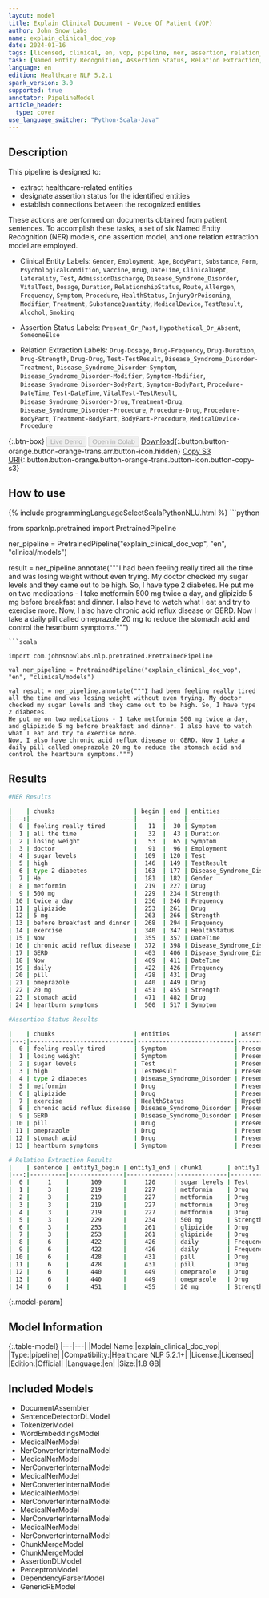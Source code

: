```yaml
---
layout: model
title: Explain Clinical Document - Voice Of Patient (VOP)
author: John Snow Labs
name: explain_clinical_doc_vop
date: 2024-01-16
tags: [licensed, clinical, en, vop, pipeline, ner, assertion, relation_extraction]
task: [Named Entity Recognition, Assertion Status, Relation Extraction, Pipeline Healthcare]
language: en
edition: Healthcare NLP 5.2.1
spark_version: 3.0
supported: true
annotator: PipelineModel
article_header:
  type: cover
use_language_switcher: "Python-Scala-Java"
---
```


## Description

This pipeline is designed to:

- extract healthcare-related entities
- designate assertion status for the identified entities
- establish connections between the recognized entities

These actions are performed on documents obtained from patient sentences. To accomplish these tasks, a set of six Named Entity Recognition (NER) models, one assertion model, and one relation extraction model are employed.

- Clinical Entity Labels: `Gender`, `Employment`, `Age`, `BodyPart`, `Substance`, `Form`, `PsychologicalCondition`, `Vaccine`, `Drug`, `DateTime`, `ClinicalDept`, `Laterality`, `Test`, `AdmissionDischarge`, `Disease_Syndrome_Disorder`, `VitalTest`, `Dosage`, `Duration`, `RelationshipStatus`, `Route`, `Allergen`, `Frequency`, `Symptom`, `Procedure`, `HealthStatus`, `InjuryOrPoisoning`, `Modifier`, `Treatment`, `SubstanceQuantity`, `MedicalDevice`, `TestResult`, `Alcohol`, `Smoking`

- Assertion Status Labels: `Present_Or_Past`, `Hypothetical_Or_Absent`, `SomeoneElse`

- Relation Extraction Labels: `Drug-Dosage`, `Drug-Frequency`, `Drug-Duration`, `Drug-Strength`, `Drug-Drug`, `Test-TestResult`, `Disease_Syndrome_Disorder-Treatment`, `Disease_Syndrome_Disorder-Symptom`, `Disease_Syndrome_Disorder-Modifier`, `Symptom-Modifier`, `Disease_Syndrome_Disorder-BodyPart`, `Symptom-BodyPart`,  `Procedure-DateTime`, `Test-DateTime`, `VitalTest-TestResult`,  `Disease_Syndrome_Disorder-Drug`, `Treatment-Drug`, `Disease_Syndrome_Disorder-Procedure`, `Procedure-Drug`, `Procedure-BodyPart`, `Treatment-BodyPart`, `BodyPart-Procedure`, `MedicalDevice-Procedure`

{:.btn-box}
<button class="button button-orange" disabled>Live Demo</button>
<button class="button button-orange" disabled>Open in Colab</button>
[Download](https://s3.amazonaws.com/auxdata.johnsnowlabs.com/clinical/models/explain_clinical_doc_vop_en_5.2.1_3.0_1705433668760.zip){:.button.button-orange.button-orange-trans.arr.button-icon.hidden}
[Copy S3 URI](s3://auxdata.johnsnowlabs.com/clinical/models/explain_clinical_doc_vop_en_5.2.1_3.0_1705433668760.zip){:.button.button-orange.button-orange-trans.button-icon.button-copy-s3}

## How to use



<div class="tabs-box" markdown="1">
{% include programmingLanguageSelectScalaPythonNLU.html %}
```python

from sparknlp.pretrained import PretrainedPipeline

ner_pipeline = PretrainedPipeline("explain_clinical_doc_vop", "en", "clinical/models")

result = ner_pipeline.annotate("""I had been feeling really tired all the time and was losing weight without even trying. My doctor checked my sugar levels and they came out to be high. So, I have type 2 diabetes. 
He put me on two medications - I take metformin 500 mg twice a day, and glipizide 5 mg before breakfast and dinner. I also have to watch what I eat and try to exercise more.
Now, I also have chronic acid reflux disease or GERD. Now I take a daily pill called omeprazole 20 mg to reduce the stomach acid and control the heartburn symptoms.""")

```
```scala

import com.johnsnowlabs.nlp.pretrained.PretrainedPipeline

val ner_pipeline = PretrainedPipeline("explain_clinical_doc_vop", "en", "clinical/models")

val result = ner_pipeline.annotate("""I had been feeling really tired all the time and was losing weight without even trying. My doctor checked my sugar levels and they came out to be high. So, I have type 2 diabetes. 
He put me on two medications - I take metformin 500 mg twice a day, and glipizide 5 mg before breakfast and dinner. I also have to watch what I eat and try to exercise more.
Now, I also have chronic acid reflux disease or GERD. Now I take a daily pill called omeprazole 20 mg to reduce the stomach acid and control the heartburn symptoms.""")

```
</div>

## Results

```bash
#NER Results

|    | chunks                      | begin | end | entities                  |
|---:|-----------------------------|-------|-----|---------------------------|
|  0 | feeling really tired        |   11  |  30 | Symptom                   |
|  1 | all the time                |   32  |  43 | Duration                  |
|  2 | losing weight               |   53  |  65 | Symptom                   |
|  3 | doctor                      |   91  |  96 | Employment                |
|  4 | sugar levels                |  109  | 120 | Test                      |
|  5 | high                        |  146  | 149 | TestResult                |
|  6 | type 2 diabetes             |  163  | 177 | Disease_Syndrome_Disorder |
|  7 | He                          |  181  | 182 | Gender                    |
|  8 | metformin                   |  219  | 227 | Drug                      |
|  9 | 500 mg                      |  229  | 234 | Strength                  |
| 10 | twice a day                 |  236  | 246 | Frequency                 |
| 11 | glipizide                   |  253  | 261 | Drug                      |
| 12 | 5 mg                        |  263  | 266 | Strength                  |
| 13 | before breakfast and dinner |  268  | 294 | Frequency                 |
| 14 | exercise                    |  340  | 347 | HealthStatus              |
| 15 | Now                         |  355  | 357 | DateTime                  |
| 16 | chronic acid reflux disease |  372  | 398 | Disease_Syndrome_Disorder |
| 17 | GERD                        |  403  | 406 | Disease_Syndrome_Disorder |
| 18 | Now                         |  409  | 411 | DateTime                  |
| 19 | daily                       |  422  | 426 | Frequency                 |
| 20 | pill                        |  428  | 431 | Drug                      |
| 21 | omeprazole                  |  440  | 449 | Drug                      |
| 22 | 20 mg                       |  451  | 455 | Strength                  |
| 23 | stomach acid                |  471  | 482 | Drug                      |
| 24 | heartburn symptoms          |  500  | 517 | Symptom                   |

#Assertion Status Results

|    | chunks                      | entities                  | assertion              |
|---:|-----------------------------|---------------------------|------------------------|
|  0 | feeling really tired        | Symptom                   | Present_Or_Past        |
|  1 | losing weight               | Symptom                   | Present_Or_Past        |
|  2 | sugar levels                | Test                      | Present_Or_Past        |
|  3 | high                        | TestResult                | Present_Or_Past        |
|  4 | type 2 diabetes             | Disease_Syndrome_Disorder | Present_Or_Past        |
|  5 | metformin                   | Drug                      | Present_Or_Past        |
|  6 | glipizide                   | Drug                      | Present_Or_Past        |
|  7 | exercise                    | HealthStatus              | Hypothetical_Or_Absent |
|  8 | chronic acid reflux disease | Disease_Syndrome_Disorder | Present_Or_Past        |
|  9 | GERD                        | Disease_Syndrome_Disorder | Present_Or_Past        |
| 10 | pill                        | Drug                      | Present_Or_Past        |
| 11 | omeprazole                  | Drug                      | Present_Or_Past        |
| 12 | stomach acid                | Drug                      | Present_Or_Past        |
| 13 | heartburn symptoms          | Symptom                   | Present_Or_Past        |

# Relation Extraction Results
|    | sentence | entity1_begin | entity1_end | chunk1       | entity1   | entity2_begin | entity2_end | chunk2                      | entity2    | relation        | confidence |
|---:|----------|---------------|-------------|--------------|-----------|---------------|-------------|-----------------------------|------------|-----------------|------------|
|  0 |     1    |      109      |     120     | sugar levels | Test      |      146      |     149     | high                        | TestResult | Test-TestResult |     1.0    |
|  1 |     3    |      219      |     227     | metformin    | Drug      |      229      |     234     | 500 mg                      | Strength   | Drug-Strength   |     1.0    |
|  2 |     3    |      219      |     227     | metformin    | Drug      |      236      |     246     | twice a day                 | Frequency  | Drug-Frequency  |     1.0    |
|  3 |     3    |      219      |     227     | metformin    | Drug      |      253      |     261     | glipizide                   | Drug       | Drug-Drug       |     1.0    |
|  4 |     3    |      219      |     227     | metformin    | Drug      |      263      |     266     | 5 mg                        | Strength   | Drug-Strength   |     1.0    |
|  5 |     3    |      229      |     234     | 500 mg       | Strength  |      253      |     261     | glipizide                   | Drug       | Strength-Drug   |     1.0    |
|  6 |     3    |      253      |     261     | glipizide    | Drug      |      263      |     266     | 5 mg                        | Strength   | Drug-Strength   |     1.0    |
|  7 |     3    |      253      |     261     | glipizide    | Drug      |      268      |     294     | before breakfast and dinner | Frequency  | Drug-Frequency  |     1.0    |
|  8 |     6    |      422      |     426     | daily        | Frequency |      428      |     431     | pill                        | Drug       | Frequency-Drug  |     1.0    |
|  9 |     6    |      422      |     426     | daily        | Frequency |      440      |     449     | omeprazole                  | Drug       | Frequency-Drug  |     1.0    |
| 10 |     6    |      428      |     431     | pill         | Drug      |      440      |     449     | omeprazole                  | Drug       | Drug-Drug       |     1.0    |
| 11 |     6    |      428      |     431     | pill         | Drug      |      451      |     455     | 20 mg                       | Strength   | Drug-Strength   |     1.0    |
| 12 |     6    |      440      |     449     | omeprazole   | Drug      |      451      |     455     | 20 mg                       | Strength   | Drug-Strength   |     1.0    |
| 13 |     6    |      440      |     449     | omeprazole   | Drug      |      471      |     482     | stomach acid                | Drug       | Drug-Drug       |     1.0    |
| 14 |     6    |      451      |     455     | 20 mg        | Strength  |      471      |     482     | stomach acid                | Drug       | Strength-Drug   |     1.0    |
```

{:.model-param}
## Model Information

{:.table-model}
|---|---|
|Model Name:|explain_clinical_doc_vop|
|Type:|pipeline|
|Compatibility:|Healthcare NLP 5.2.1+|
|License:|Licensed|
|Edition:|Official|
|Language:|en|
|Size:|1.8 GB|

## Included Models

- DocumentAssembler
- SentenceDetectorDLModel
- TokenizerModel
- WordEmbeddingsModel
- MedicalNerModel
- NerConverterInternalModel
- MedicalNerModel
- NerConverterInternalModel
- MedicalNerModel
- NerConverterInternalModel
- MedicalNerModel
- NerConverterInternalModel
- MedicalNerModel
- NerConverterInternalModel
- MedicalNerModel
- NerConverterInternalModel
- ChunkMergeModel
- ChunkMergeModel
- AssertionDLModel
- PerceptronModel
- DependencyParserModel
- GenericREModel
